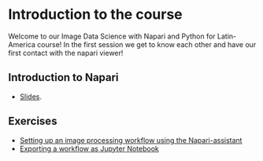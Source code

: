 # Introduction to the course

Welcome to our Image Data Science with Napari and Python for Latin-America course! In the first session we get to know each other and have our first contact with the napari viewer!

## Introduction to Napari

* [Slides](https://github.com/LIBREhub/napari-LatAm-workshop-2023/tree/main/docs/day1/1_introduction_to_napari/Introduction_napari.pdf).

## Exercises

* [Setting up an image processing workflow using the Napari-assistant](06_napari-assistant.md)
* [Exporting a workflow as Jupyter Notebook](07_notebook_export.md)
